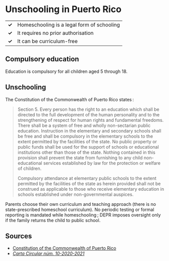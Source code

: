 # Unschooling in Puerto Rico

|       |                                            |
| ----- | ------------------------------------------ |
| **✓** | Homeschooling is a legal form of schooling |
| **✓** | It requires no prior authorisation         |
| **✓** | It can be curriculum-free                  |

## Compulsory education

Education is compulsory for all children aged 5 through 18.

## Unschooling

The Constitution of the Commonwealth of Puerto Rico states :

> Section 5. Every person has the right to an education which shall be directed to the full development of the human personality
> and to the strengthening of respect for human rights and fundamental freedoms.
> There shall be a system of free and wholly non-sectarian public education.
> Instruction in the elementary and secondary schools shall be free and shall be compulsory in the elementary schools to the extent permitted
> by the facilities of the state.
> No public property or public funds shall be used for the support of schools or educational institutions other than those of the state.
> Nothing contained in this provision shall prevent the state from furnishing to any child non-educational services established by law
> for the protection or welfare of children.
>
> Compulsory attendance at elementary public schools to the extent permitted by the facilities of the state as herein provided
> shall not be construed as applicable to those who receive elementary education in schools established under non-governmental auspices.

Parents choose their own curriculum and teaching approach (there is no state-prescribed homeschool curriculum).
No periodic testing or formal reporting is mandated while homeschooling ;
DEPR imposes oversight only if the family returns the child to public school.

## Sources

- [Constitution of the Commonwealth of Puerto Rico](https://en.wikisource.org/wiki/Constitution_of_the_Commonwealth_of_Puerto_Rico)
- [_Carta Circular núm. 10-2020-2021_](https://www.pucpr.edu/wp-content/uploads/2023/07/Carta-Circular-num-10-2020-2021-HomeSchooling.pdf)
